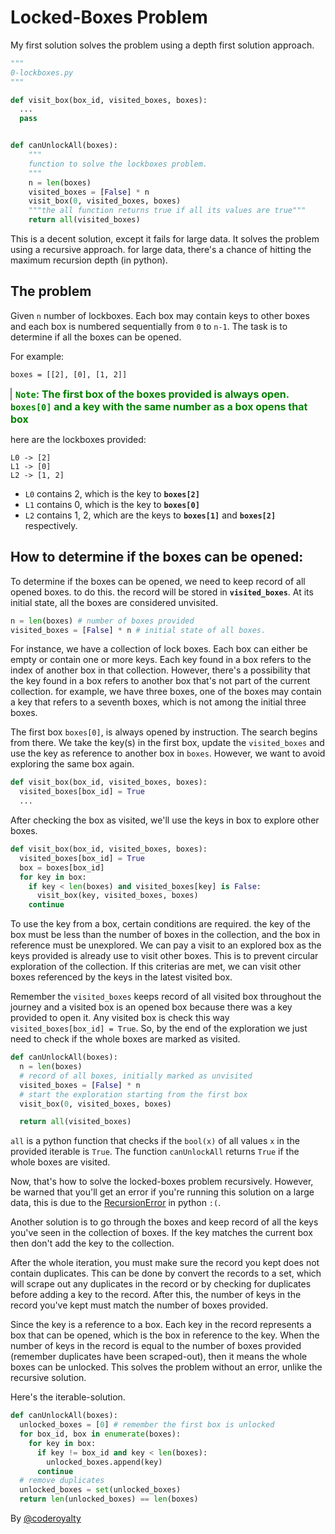 # Locked-Boxes Problem

My first solution solves the problem using a depth first solution approach.

```python
"""
0-lockboxes.py
"""

def visit_box(box_id, visited_boxes, boxes):
  ...
  pass


def canUnlockAll(boxes):
    """
    function to solve the lockboxes problem.
    """
    n = len(boxes)
    visited_boxes = [False] * n
    visit_box(0, visited_boxes, boxes)
    """the all function returns true if all its values are true"""
    return all(visited_boxes)
```

This is a decent solution, except it fails for large data. It solves the problem using a recursive approach. for large data, there's a chance of hitting the maximum recursion depth (in python).

## The problem

Given `n` number of lockboxes. Each box may contain keys to other boxes and each box is numbered sequentially from `0` to `n-1`. The task is to determine if all the boxes can be opened.

For example:

```
boxes = [[2], [0], [1, 2]]
```

<span style="color: green; padding-left: 6px; border-left: 2px solid grey; font-size: 16px;" id="note">**`Note`: The first box of the boxes provided is always open. `boxes[0]` and a key with the same number as a box opens that box**</span>

here are the lockboxes provided:

```
L0 -> [2]
L1 -> [0]
L2 -> [1, 2]
```

- `L0` contains 2, which is the key to **`boxes[2]`**
- `L1` contains 0, which is the key to **`boxes[0]`**
- `L2` contains 1, 2, which are the keys to **`boxes[1]`** and **`boxes[2]`** respectively.

## How to determine if the boxes can be opened:

To determine if the boxes can be opened, we need to keep record of all opened boxes. to do this. the record will be stored in **`visited_boxes`**. At its initial state, all the boxes are considered unvisited.

```py
n = len(boxes) # number of boxes provided
visited_boxes = [False] * n # initial state of all boxes.
```

For instance, we have a collection of lock boxes. Each box can either be empty or contain one or more keys. Each key found in a box refers to the index of another box in that collection. However, there's a possibility that the key found in a box refers to another box that's not part of the current collection. for example, we have three boxes, one of the boxes may contain a key that refers to a seventh boxes, which is not among the initial three boxes.

The first box `boxes[0]`, is always opened by instruction. The search begins from there. We take the key(s) in the first box, update the `visited_boxes` and use the key as reference to another box in `boxes`. However, we want to avoid exploring the same box again.

```python
def visit_box(box_id, visited_boxes, boxes):
  visited_boxes[box_id] = True
  ...
```

After checking the box as visited, we'll use the keys in box to explore other boxes.

```python
def visit_box(box_id, visited_boxes, boxes):
  visited_boxes[box_id] = True
  box = boxes[box_id]
  for key in box:
    if key < len(boxes) and visited_boxes[key] is False:
      visit_box(key, visited_boxes, boxes)
    continue
```

To use the key from a box, certain conditions are required. the key of the box must be less than the number of boxes in the collection, and the box in reference must be unexplored. We can pay a visit to an explored box as the keys provided is already use to visit other boxes. This is to prevent circular exploration of the collection. If this criterias are met, we can visit other boxes referenced by the keys in the latest visited box.

Remember the `visited_boxes` keeps record of all visited box throughout the journey and a visited box is an opened box because there was a key provided to open it. Any visited box is check this way `visited_boxes[box_id] = True`. So, by the end of the exploration we just need to check if the whole boxes are marked as visited.

```python
def canUnlockAll(boxes):
  n = len(boxes)
  # record of all boxes, initially marked as unvisited
  visited_boxes = [False] * n
  # start the exploration starting from the first box
  visit_box(0, visited_boxes, boxes)

  return all(visited_boxes)
```

`all` is a python function that checks if the `bool(x)` of all values `x` in the provided iterable is `True`. The function `canUnlockAll` returns `True` if the whole boxes are visited.

Now, that's how to solve the locked-boxes problem recursively. However, be warned that you'll get an error if you're running this solution on a large data, this is due to the [RecursionError](https://chat.openai.com/share/1e2766d1-9324-439f-bb5a-3a429714bb16) in python `:(`.

Another solution is to go through the boxes and keep record of all the keys you've seen in the collection of boxes. If the key matches the current box then don't add the key to the collection.

After the whole iteration, you must make sure the record you kept does not contain duplicates. This can be done by convert the records to a set, which will scrape out any duplicates in the record or by checking for duplicates before adding a key to the record. After this, the number of keys in the record you've kept must match the number of boxes provided.

Since the key is a reference to a box. Each key in the record represents a box that can be opened, which is the box in reference to the key. When the number of keys in the record is equal to the number of boxes provided (remember duplicates have been scraped-out), then it means the whole boxes can be unlocked. This solves the problem without an error, unlike the recursive solution.

Here's the iterable-solution.

```python
def canUnlockAll(boxes):
  unlocked_boxes = [0] # remember the first box is unlocked
  for box_id, box in enumerate(boxes):
    for key in box:
      if key != box_id and key < len(boxes):
        unlocked_boxes.append(key)
      continue
  # remove duplicates
  unlocked_boxes = set(unlocked_boxes)
  return len(unlocked_boxes) == len(boxes)
```

By [@coderoyalty](https://twitter.com/coderoyalty)
